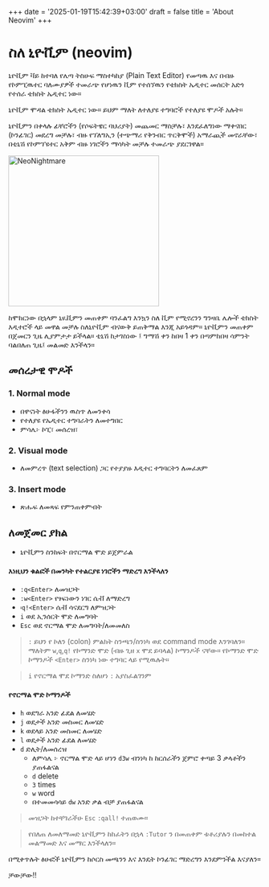 +++
date = '2025-01-19T15:42:39+03:00'
draft = false
title = 'About Neovim'
+++
# ስለ ኒዮቪም (neovim)


ኒዮቪም ቫይ ከተባለ የሌጣ ትስሁፍ ማስተካከያ (Plain Text Editor) የመጣዉ እና በብዙ የኮምፒዉተር ባለሙያዎች ተመራጭ የሆነዉን ቪም የተሰኘዉን የቴክስት ኤዲተር መሰርት አድጎ የተሰራ ቴክስት ኤዲተር ነው። 

ኒዮቪም ሞዳል ቴክስት ኤዲተር ነው። ይህም ማለት ለተለያዩ ተግባሮች የተለያዩ ሞዶች አሉት። 

ኒዮቪምን በቀላሉ ፊቸሮችን (የሶፍትዌር ባህሪያት) መጨመር ማስቻሉ፣ እንደፈለግነው ማቀናበር (ኮንፊገር) መደረግ መቻሉ፣ ብዙ የፕለግኢን (ተጭማሪ የቅንብር ጥርቅሞች) አማራጪች መኖራቸው፣ በቲኒሽ የኮምፕዩተር አቅም ብዙ ነገሮችን ማሳካት መቻሉ ተመራጭ ያደርገዋል።


<img src="/images/about-neovim-1.gif" alt="NeoNightmare" width="300">

ከሞከርነው በኋላም ኒዪቪምን መጠቀም ባንፈልግ እንኳን ስለ ቪም የሚኖረንን ግንዛቤ ሌሎች ቴክስት እዲተሮች ላይ መዋል መቻሉ ስለኒዮቪም ብናውቅ ይጠቅማል እንጂ አይጎዳም። ኒዮቪምን መጠቀም በጀመርን ጊዜ ሊያምታታ ይችላል። ቲኒሽ ከታገስነው ፤ ግማሽ ቀን ከበዛ 1 ቀን በጣምከበዛ ሳምንት ባልበለጠ ጊዜ፤  መልመድ እንችላን።


## መሰረታዊ ሞዶች

### 1. Normal mode
- በዋናነት ፅሁፋችንን ዉስጥ ለመንቀሳ
- የተለያዩ የኤዲተር ተግባራትን ለመተግበር
- ምሳሌ፦ ኮፒ፣ መሰረዝ፣

### 2. Visual mode
- ለመምረጥ (text selection) ጋር የተያያዙ እዲተር ተግባርትን ለመፈጸም

### 3. Insert mode
- ጽሑፍ ለመጻፍ የምንጠቀምብት 


## ለመጀመር ያክል
- ኒዮቪምን ስንከፍት በኖርማል ሞድ ይጀምራል

#### እነዚህን ቁልፎች በመንካት የተልርያዩ ነገሮችን ማድረግ እንችላለን
- `:q<Enter>` ለመዝጋት
- `:w<Enter>` የፃፍነውን ነገር ሴቭ ለማድረግ
- `፡q!<Enter>` ሴቭ ሳናደርግ ለምዝጋት
- `i` ወደ ኢንሰርት ሞድ ለመግባት
- `Esc` ወደ ኖርማል ሞድ ለመግባት/ለመመለስ

> 	`:` ይህን የ ኮለን (colon) ምልክት ስንጫን/ስንነካ ወደ command mode እንገባለን።  ማለትም `w`,`q`,`q!` የኮማንድ ሞድ (ብዙ ጊዘ `x` ሞደ ይባላል) ኮማንዶች ናቸው። የኮማንድ ሞድ ኮማንዶች `<Enter>` ስንነካ ነው ተግባር ላይ የሚዉሉት።

>  `i` የኖርማል ሞደ ኮማንድ ስለሆነ `:` አያስፈልገንም

#### የኖርማል ሞድ ኮማንዶች
- `h` ወደግራ አንድ ፊደል ለመሄድ
- `j` ወደታች አንድ መስመር ለመሄድ
- `k` ወደላይ አንድ መስመር ለመሄድ
- `l` ወደታች አንድ ፊደል ለመሄድ
- `d` ድሊት/ለመሰረዝ
  - ለምሳሌ ፦ ኖርማል ሞድ ላይ ሆነን `d3w` ብንነካ ከ ከርሰራችን ጀምሮ ቀጣይ 3 ቃላቶችን ያጠፋልናል
  - `d` delete
  - `3` times
  - `w` word
  - በተመመሳሳይ `dw` አንድ ቃል ብቻ ያጠፋልናል

> መዝጋት ከተቸገራችሁ `Esc` `:qall!` ተጠወሙ።

> የበለጠ ለመለማመድ ኒዮቪምን ከከፈትን በኋላ `:Tutor` ን በመጠቀም ቱቶሪያሉን በመከተል መልማመድ እና መማር እንችላለን።

በሚቀጥሉት ፅሁፎች ኒዮቪምን ከሶርስ መጫንን እና እንዴት ኮንፊገር ማድረግን እንደምንችል እናያለን።

ቻውቻው!!
